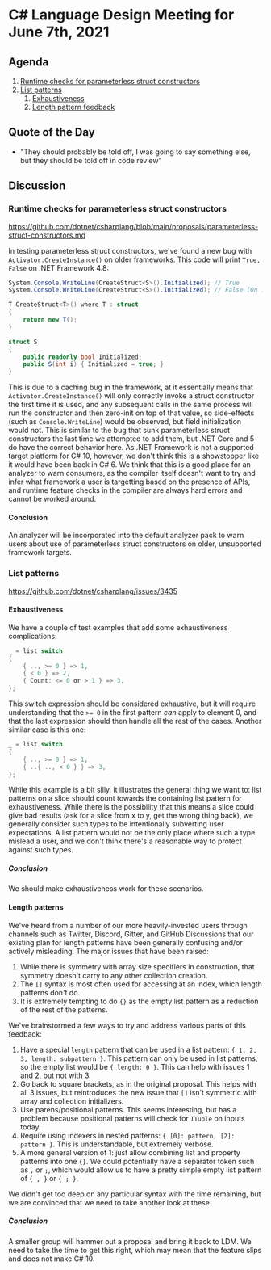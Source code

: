 # C# Language Design Meeting for June 7th, 2021

## Agenda

1. [Runtime checks for parameterless struct constructors](#runtime-checks-for-parameterless-struct-constructors)
2. [List patterns](#list-patterns)
    1. [Exhaustiveness](#exhaustiveness)
    2. [Length pattern feedback](#length-pattern-feedback)

## Quote of the Day

- "They should probably be told off, I was going to say something else, but they should be told off in code review"

## Discussion

### Runtime checks for parameterless struct constructors

https://github.com/dotnet/csharplang/blob/main/proposals/parameterless-struct-constructors.md

In testing parameterless struct constructors, we've found a new bug with `Activator.CreateInstance()` on older frameworks. This code
will print `True, False` on .NET Framework 4.8:

```cs
System.Console.WriteLine(CreateStruct<S>().Initialized); // True
System.Console.WriteLine(CreateStruct<S>().Initialized); // False (On .NET Framework)

T CreateStruct<T>() where T : struct
{
    return new T();
}

struct S
{
    public readonly bool Initialized;
    public S(int i) { Initialized = true; }
}
```

This is due to a caching bug in the framework, at it essentially means that `Activator.CreateInstance()` will only correctly invoke a
struct constructor the first time it is used, and any subsequent calls in the same process will run the constructor and then zero-init
on top of that value, so side-effects (such as `Console.WriteLine`) would be observed, but field initialization would not. This is similar
to the bug that sunk parameterless struct constructors the last time we attempted to add them, but .NET Core and 5 do have the correct
behavior here. As .NET Framework is not a supported target platform for C# 10, however, we don't think this is a showstopper like it would
have been back in C# 6. We think that this is a good place for an analyzer to warn consumers, as the compiler itself doesn't want to try
and infer what framework a user is targetting based on the presence of APIs, and runtime feature checks in the compiler are always hard
errors and cannot be worked around.

#### Conclusion

An analyzer will be incorporated into the default analyzer pack to warn users about use of parameterless struct constructors on older,
unsupported framework targets.

### List patterns

https://github.com/dotnet/csharplang/issues/3435

#### Exhaustiveness

We have a couple of test examples that add some exhaustiveness complications:

```cs
_ = list switch
{
    { .., >= 0 } => 1,
    { < 0 } => 2,
    { Count: <= 0 or > 1 } => 3,
};
```

This switch expression should be considered exhaustive, but it will require understanding that the `>= 0` in the first pattern _can_ apply
to element 0, and that the last expression should then handle all the rest of the cases. Another similar case is this one:

```cs
_ = list switch
{
    { .., >= 0 } => 1,
    { ..{ .., < 0 } } => 3,
};
```

While this example is a bit silly, it illustrates the general thing we want to: list patterns on a slice should count towards the containing
list pattern for exhaustiveness. While there is the possibility that this means a slice could give bad results (ask for a slice from x to y,
get the wrong thing back), we generally consider such types to be intentionally subverting user expectations. A list pattern would not be the
only place where such a type mislead a user, and we don't think there's a reasonable way to protect against such types.

##### Conclusion

We should make exhaustiveness work for these scenarios.

#### Length patterns

We've heard from a number of our more heavily-invested users through channels such as Twitter, Discord, Gitter, and GitHub Discussions that
our existing plan for length patterns have been generally confusing and/or actively misleading. The major issues that have been raised:

1. While there is symmetry with array size specifiers in construction, that symmetry doesn't carry to any other collection creation.
2. The `[]` syntax is most often used for accessing at an index, which length patterns don't do.
3. It is extremely tempting to do `{}` as the empty list pattern as a reduction of the rest of the patterns.

We've brainstormed a few ways to try and address various parts of this feedback:

1. Have a special `length` pattern that can be used in a list pattern: `{ 1, 2, 3, length: subpattern }`. This pattern can only be used in
list patterns, so the empty list would be `{ length: 0 }`. This can help with issues 1 and 2, but not with 3.
2. Go back to square brackets, as in the original proposal. This helps with all 3 issues, but reintroduces the new issue that `[]` isn't
symmetric with array and collection initializers.
3. Use parens/positional patterns. This seems interesting, but has a problem because positional patterns will check for `ITuple` on inputs
today.
4. Require using indexers in nested patterns: `{ [0]: pattern, [2]: pattern }`. This is understandable, but extremely verbose.
5. A more general version of 1: just allow combining list and property patterns into one `{}`. We could potentially have a separator token
such as `,` or `;`, which would allow us to have a pretty simple empty list pattern of `{ , }` or `{ ; }`.

We didn't get too deep on any particular syntax with the time remaining, but we are convinced that we need to take another look at these.

##### Conclusion

A smaller group will hammer out a proposal and bring it back to LDM. We need to take the time to get this right, which may mean that the feature
slips and does not make C# 10.
